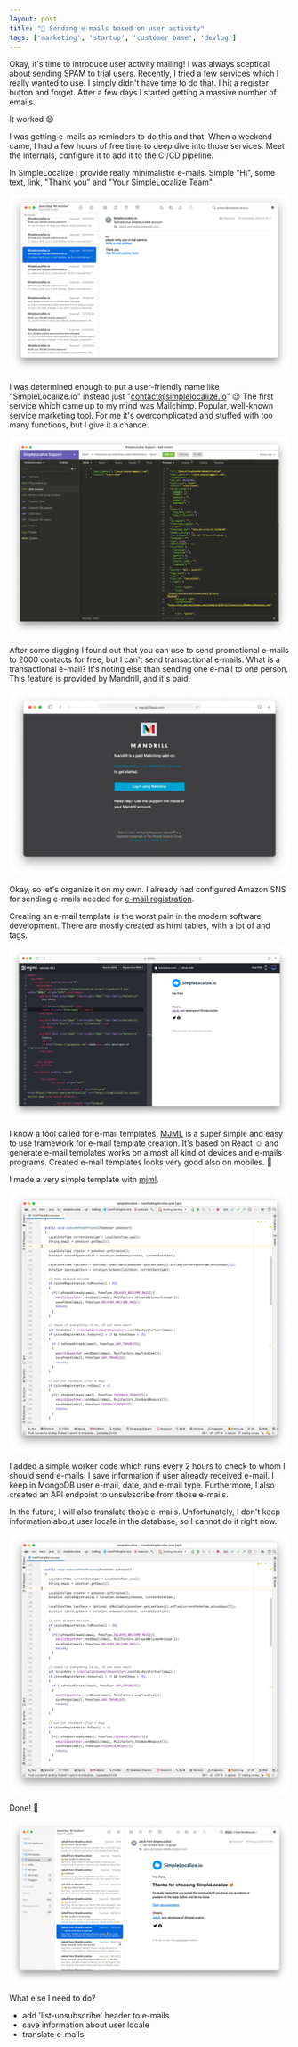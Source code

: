 ```yaml
---
layout: post 
title: "🌱 Sending e-mails based on user activity"
tags: ['marketing', 'startup', 'customer base', 'devlog']
---
```


Okay, it's time to introduce user activity mailing! I was always sceptical about sending SPAM to trial users. Recently,
I tried a few services which I really wanted to use. I simply didn't have time to do that. I hit a register button and forget. After a few days I started getting a massive number of emails.

It worked 😄

I was getting e-mails as reminders to do this and that. When a weekend came, I had a few hours of free time to deep
dive into those services. Meet the internals, configure it to add it to the CI/CD pipeline.

In SimpleLocalize I provide really minimalistic e-mails. Simple "Hi", some text, link, "Thank you" and "Your SimpleLocalize Team".

![example simplelocalize e-mail](/assets/2021-02-23/email.png)

I was determined enough to put a user-friendly name like "SimpleLocalize.io" instead just "contact@simplelocalize.io" 😉
The first service which came up to my mind was Mailchimp. Popular, well-known service marketing tool. For me it's overcomplicated and stuffed 
with too many functions, but I give it a chance.

![mailchimp request](/assets/2021-02-23/mailchimp-request.png)

After some digging I found out that you can use to send promotional e-mails to 2000 contacts for free, but I can't 
send transactional e-mails. What is a transactional e-mail? It's noting else than sending one e-mail to one person. This feature
is provided by Mandrill, and it's paid.

![mandrill paid extension](/assets/2021-02-23/mandrill.png)

Okay, so let's organize it on my own. I already had configured Amazon SNS for sending e-mails needed for [e-mail registration](https://jpomykala.com/2021/02/12/why-email-login-matters-and-sso-is-important).

Creating an e-mail template is the worst pain in the modern software development. There are mostly created as html tables, with a lot of <tr> and <td> tags.

![mjml template creation](/assets/2021-02-23/mjml-code.png)

I know a tool called for e-mail templates. [MJML](https://mjml.io) is a super simple and easy to use framework for e-mail template creation. It's based on React ☺️ and generate e-mail templates
works on almost all kind of devices and e-mails programs. Created e-mail templates looks very good also on mobiles. 📱

I made a very simple template with [mjml](https://mjml.io).

![email sending worker in Java and Spring Framework](/assets/2021-02-23/email-sending-worker.png)

I added a simple worker code which runs every 2 hours to check to whom I should send e-mails. 
I save information if user already received e-mail. I keep in MongoDB user e-mail, date, and e-mail type.
Furthermore, I also created an API endpoint to unsubscribe from those e-mails.

In the future, I will also translate those e-mails. Unfortunately, I don't keep information about user locale in the database,
so I cannot do it right now.

![sample simplelocalize e-mail created with mjml template](/assets/2021-02-23/email-sending-worker.png)

Done! 🌱

![example email created with mjml](/assets/2021-02-23/sample-simplelocalize-email.png)


What else I need to do?
- add 'list-unsubscribe' header to e-mails
- save information about user locale
- translate e-mails
